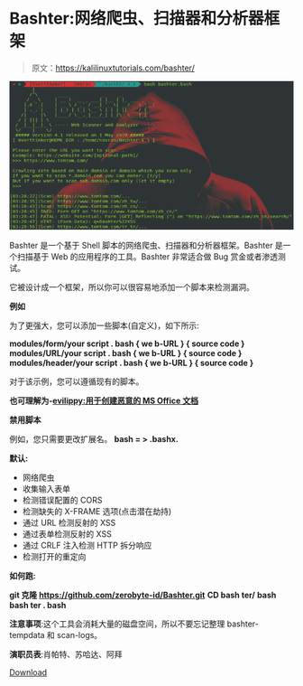 # Bashter:网络爬虫、扫描器和分析器框架

> 原文：<https://kalilinuxtutorials.com/bashter/>

[![Bashter : Web Crawler, Scanner & Analyser Framework](img//46b525b5eb0e55b9cf09d824707c7984.png "Bashter : Web Crawler, Scanner & Analyser Framework")](https://2.bp.blogspot.com/-cx-ykZ-BbHM/XMzIfubQQ0I/AAAAAAAAAF4/tAxOxMibRhw2p7Eys8vcHJ86ACJp1a97gCLcBGAs/s1600/Bashter%2B%25281%2529.png)

Bashter 是一个基于 Shell 脚本的网络爬虫、扫描器和分析器框架。Bashter 是一个扫描基于 Web 的应用程序的工具。Bashter 非常适合做 Bug 赏金或者渗透测试。

它被设计成一个框架，所以你可以很容易地添加一个脚本来检测漏洞。

**例如**

为了更强大，您可以添加一些脚本(自定义)，如下所示:

**modules/form/your script . bash { we b-URL } { source code }
modules/URL/your script . bash { we b-URL } { source code }**
**modules/header/your script . bash { we b-URL } { source code }**

对于该示例，您可以遵循现有的脚本。

**也可理解为-[evilippy:用于创建恶意的 MS Office 文档](https://kalilinuxtutorials.com/evilclippy-malicious-ms-office-documents/)**

**禁用脚本**

例如，您只需要更改扩展名。 **bash = > .bashx.**

**默认:**

*   网络爬虫
*   收集输入表单
*   检测错误配置的 CORS
*   检测缺失的 X-FRAME 选项(点击潜在劫持)
*   通过 URL 检测反射的 XSS
*   通过表单检测反射的 XSS
*   通过 CRLF 注入检测 HTTP 拆分响应
*   检测打开的重定向

**如何跑:**

**git 克隆 https://github.com/zerobyte-id/Bashter.git**
**CD bash ter/**
**bash bash ter . bash**

**注意事项**:这个工具会消耗大量的磁盘空间，所以不要忘记整理 bashter-tempdata 和 scan-logs。

**演职员表**:肖帕特、苏哈达、阿拜

[Download](https://github.com/zerobyte-id/Bashter)